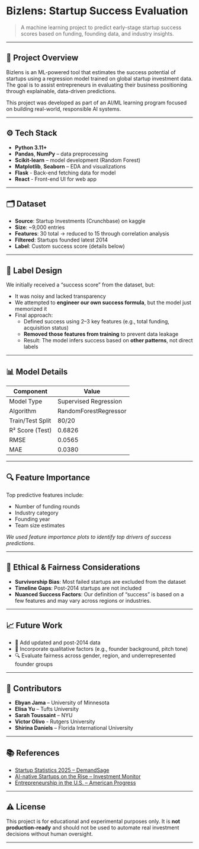 # Bizlens: Startup Success Evaluation

> A machine learning project to predict early-stage startup success scores based on funding, founding data, and industry insights.

---

## 📌 Project Overview

Bizlens is an ML-powered tool that estimates the success potential of startups using a regression model trained on global startup investment data. The goal is to assist entrepreneurs in evaluating their business positioning through explainable, data-driven predictions.

This project was developed as part of an AI/ML learning program focused on building real-world, responsible AI systems.

---

## ⚙️ Tech Stack

- **Python 3.11+**
- **Pandas**, **NumPy** – data preprocessing  
- **Scikit-learn** – model development (Random Forest)  
- **Matplotlib**, **Seaborn** – EDA and visualizations
- **Flask** - Back-end fetching data for model
- **React** - Front-end UI for web app

---

## 🗂️ Dataset

- **Source**: Startup Investments (Crunchbase) on kaggle
- **Size**: ~9,000 entries  
- **Features**: 30 total → reduced to 15 through correlation analysis  
- **Filtered**: Startups founded latest 2014  
- **Label**: Custom success score (details below)

---

## 🔄 Label Design

We initially received a “success score” from the dataset, but:

- It was noisy and lacked transparency  
- We attempted to **engineer our own success formula**, but the model just memorized it  
- Final approach:
  - Defined success using 2–3 key features (e.g., total funding, acquisition status)  
  - **Removed those features from training** to prevent data leakage  
  - Result: The model infers success based on **other patterns**, not direct labels

---

## 📊 Model Details

| Component           | Value                          |
|--------------------|---------------------------------|
| Model Type          | Supervised Regression           |
| Algorithm           | RandomForestRegressor           |
| Train/Test Split    | 80/20                           |
| R² Score (Test)     | 0.6826                          |
| RMSE                | 0.0565                          |
| MAE                 | 0.0380                          |

---

## 🔍 Feature Importance

Top predictive features include:
- Number of funding rounds  
- Industry category  
- Founding year  
- Team size estimates

*We used feature importance plots to identify top drivers of success predictions.*

---

## 🧪 Ethical & Fairness Considerations

- **Survivorship Bias**: Most failed startups are excluded from the dataset  
- **Timeline Gaps**: Post-2014 startups are not included
- **Nuanced Success Factors**: Our definition of “success” is based on a few features and may vary across regions or industries.

---

## 📈 Future Work

- 📡 Add updated and post-2014 data  
- 💬 Incorporate qualitative factors (e.g., founder background, pitch tone)  
- 🔍 Evaluate fairness across gender, region, and underrepresented founder groups

---

## 👥 Contributors

- **Ebyan Jama** – University of Minnesota  
- **Elisa Yu** – Tufts University  
- **Sarah Toussaint** – NYU
- **Victor Olivo** - Rutgers University 
- **Shirina Daniels** – Florida International University

---

## 📚 References

- [Startup Statistics 2025 – DemandSage](https://www.demandsage.com/startup-statistics/)  
- [AI-native Startups on the Rise – Investment Monitor](https://www.investmentmonitor.ai/news/global-start-up-ecosystem-value-down-but-ai-native-start-ups-on-the-rise-report/)  
- [Entrepreneurship in the U.S. – American Progress](https://www.americanprogress.org/article/entrepreneurship-startups-and-business-formation-are-booming-across-the-u-s/)

---

## ⚠️ License

This project is for educational and experimental purposes only. It is **not production-ready** and should not be used to automate real investment decisions without human oversight.

---
